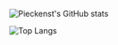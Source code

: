 ![Pieckenst's GitHub stats](https://github-readme-stats.vercel.app/api?username=pieckenst&theme=radical)

![Top Langs](https://github-readme-stats.vercel.app/api/top-langs/?username=pieckenst&theme=radical&layout=compact)
